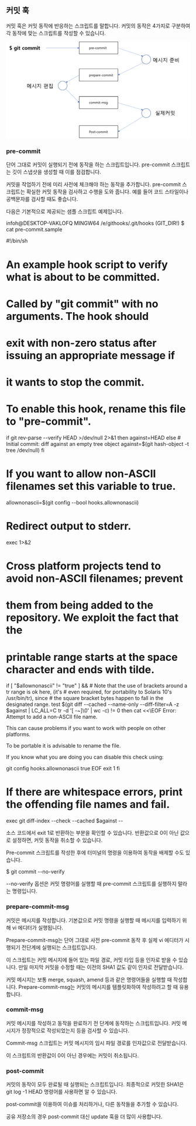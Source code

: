
## 커밋 훅
커밋 훅은 커밋 동작에 반응하는 스크립트를 말합니다. 커밋의 동작은 4가지로 구분하여 각 동작에 맞는 스크립트를 작성할 수 있습니다.

![훅](./img/image001.png) 

### pre-commit
단어 그대로 커밋이 실행되기 전에 동작을 하는 스크립트입니다. pre-commit 스크립트는 깃이 스냅샷을 생성할 때 이를 점검합니다. 

커밋을 작업하기 전에 미리 사전에 체크해야 하는 동작을 추가합니다. pre-commit 스크립트는 확실한 커밋 동작을 검사하고 수행을 도와 줍니다. 예를 들어 코드 스타일이나 공백문자를 검사할 때도 좋습니다.

다음은 기본적으로 제공되는 샘플 스크립트 예제입니다.

infoh@DESKTOP-VAKLOFQ MINGW64 /e/githooks/.git/hooks (GIT_DIR!)
$ cat pre-commit.sample

#!/bin/sh
#
# An example hook script to verify what is about to be committed.
# Called by "git commit" with no arguments.  The hook should
# exit with non-zero status after issuing an appropriate message if
# it wants to stop the commit.
#
# To enable this hook, rename this file to "pre-commit".

if git rev-parse --verify HEAD >/dev/null 2>&1
then
    against=HEAD
else
    # Initial commit: diff against an empty tree object
    against=$(git hash-object -t tree /dev/null)
fi

# If you want to allow non-ASCII filenames set this variable to true.
allownonascii=$(git config --bool hooks.allownonascii)

# Redirect output to stderr.
exec 1>&2

# Cross platform projects tend to avoid non-ASCII filenames; prevent
# them from being added to the repository. We exploit the fact that the
# printable range starts at the space character and ends with tilde.
if [ "$allownonascii" != "true" ] &&
    # Note that the use of brackets around a tr range is ok here, (it's
    # even required, for portability to Solaris 10's /usr/bin/tr), since
    # the square bracket bytes happen to fall in the designated range.
    test $(git diff --cached --name-only --diff-filter=A -z $against |
      LC_ALL=C tr -d '[ -~]\0' | wc -c) != 0
then
    cat <<\EOF
Error: Attempt to add a non-ASCII file name.

This can cause problems if you want to work with people on other platforms.

To be portable it is advisable to rename the file.

If you know what you are doing you can disable this check using:

  git config hooks.allownonascii true
EOF
    exit 1
fi

# If there are whitespace errors, print the offending file names and fail.
exec git diff-index --check --cached $against --


소스 코드에서 exit 1로 반환하는 부분을 확인할 수 있습니다. 반환값으로 0이 아닌 값으로 설정하면, 커밋 동작을 취소할 수 있습니다.

Pre-commit 스크립트를 작성한 후에 터미널의 명령을 이용하여 동작을 배제할 수도 있습니다. 

$ git commit --no-verify 

--no-verify 옵션은 커밋 명령어를 실행할 때 pre-commit 스크립트를 실행하지 말라는 명령입니다.

### prepare-commit-msg
커밋은 메시지를 작성합니다. 기본값으로 커밋 명령을 실행할 때 메시지를 입력하기 위해 vi 에디터가 실행됩니다. 

Prepare-commit-msg는 단어 그대로 사전 pre-commit 동작 후 실제 vi 에디터가 시행되기 전단계에 실행되는 스크립트입니다.

이 스크립트는 커밋 메시지에 들어 있는 파일 경로, 커밋 타입 등을 인자로 받을 수 있습니다. 만일 마지막 커밋을 수정할 때는 이전의 SHA1 값도 같이 인자로 전달받습니다.

커밋 메시지는 보통 merge, squash, amend 등과 같은 명령어들을 실행할 때 작성합니다. Prepare-commit-msg는 커밋의 메시지를 템플릿화하여 작성하려고 할 때 유용합니다.

### commit-msg
커밋 메시지를 작성하고 동작을 완료하기 전 단계에 동작하는 스크립트입니다. 커밋 메시지가 정장적으로 작성되었는지 등을 검사할 수 있습니다.

Commit-msg 스크립트는 커밋 메시지의 임시 파일 경로를 인자값으로 전달받습니다. 

이 스크립트의 반환값이 0이 아닌 경우에는 커밋이 취소됩니다.

### post-commit
커밋의 동작이 모두 완료될 때 실행되는 스크립트입니다. 최종적으로 커밋한 SHA1은 git log -1 HEAD 명령어를 사용하면 알 수 있습니다. 

post-commit을 이용하여 이슈를 처리하거나, 다른 동작들을 추가할 수 있습니다.

공유 저장소의 경우 post-commit 대신 update 훅을 더 많이 사용합니다.
